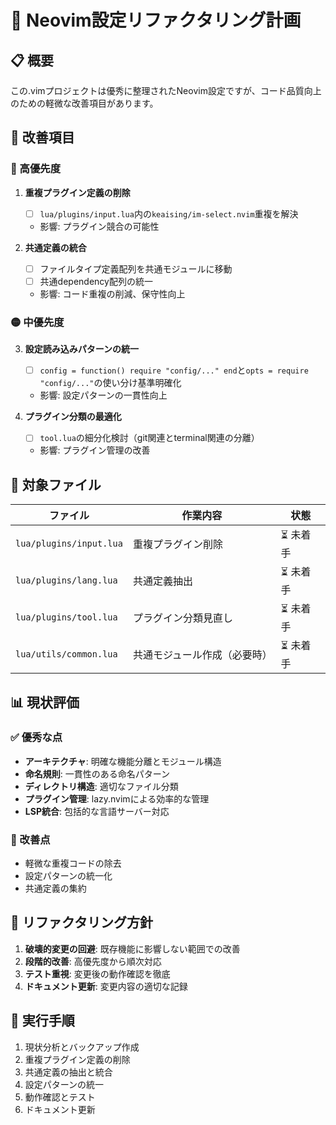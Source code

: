 # 🔧 Neovim設定リファクタリング計画

## 📋 概要
この.vimプロジェクトは優秀に整理されたNeovim設定ですが、コード品質向上のための軽微な改善項目があります。

## 🎯 改善項目

### 🔴 高優先度
1. **重複プラグイン定義の削除**
   - [ ] `lua/plugins/input.lua`内の`keaising/im-select.nvim`重複を解決
   - 影響: プラグイン競合の可能性

2. **共通定義の統合**
   - [ ] ファイルタイプ定義配列を共通モジュールに移動
   - [ ] 共通dependency配列の統一
   - 影響: コード重複の削減、保守性向上

### 🟡 中優先度
3. **設定読み込みパターンの統一**
   - [ ] `config = function() require "config/..." end`と`opts = require "config/..."`の使い分け基準明確化
   - 影響: 設定パターンの一貫性向上

4. **プラグイン分類の最適化**
   - [ ] `tool.lua`の細分化検討（git関連とterminal関連の分離）
   - 影響: プラグイン管理の改善

## 📁 対象ファイル

| ファイル | 作業内容 | 状態 |
|---------|---------|------|
| `lua/plugins/input.lua` | 重複プラグイン削除 | ⏳ 未着手 |
| `lua/plugins/lang.lua` | 共通定義抽出 | ⏳ 未着手 |
| `lua/plugins/tool.lua` | プラグイン分類見直し | ⏳ 未着手 |
| `lua/utils/common.lua` | 共通モジュール作成（必要時） | ⏳ 未着手 |

## 📊 現状評価

### ✅ 優秀な点
- **アーキテクチャ**: 明確な機能分離とモジュール構造
- **命名規則**: 一貫性のある命名パターン
- **ディレクトリ構造**: 適切なファイル分類
- **プラグイン管理**: lazy.nvimによる効率的な管理
- **LSP統合**: 包括的な言語サーバー対応

### 🔧 改善点
- 軽微な重複コードの除去
- 設定パターンの統一化
- 共通定義の集約

## 🎯 リファクタリング方針

1. **破壊的変更の回避**: 既存機能に影響しない範囲での改善
2. **段階的改善**: 高優先度から順次対応
3. **テスト重視**: 変更後の動作確認を徹底
4. **ドキュメント更新**: 変更内容の適切な記録

## 🚀 実行手順

1. 現状分析とバックアップ作成
2. 重複プラグイン定義の削除
3. 共通定義の抽出と統合
4. 設定パターンの統一
5. 動作確認とテスト
6. ドキュメント更新

